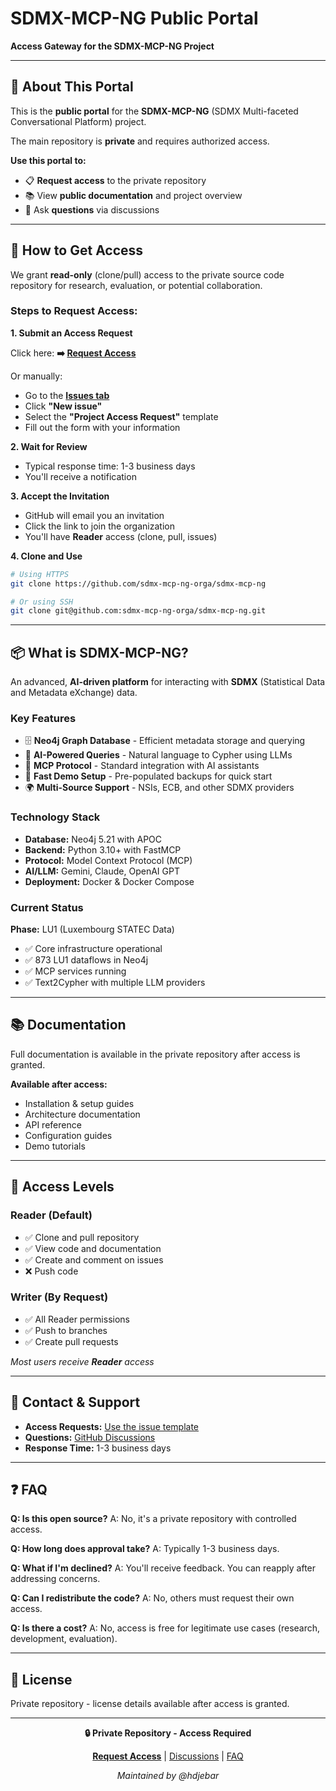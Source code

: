 # SDMX-MCP-NG Public Portal

**Access Gateway for the SDMX-MCP-NG Project**

---

## 🎯 About This Portal

This is the **public portal** for the **SDMX-MCP-NG** (SDMX Multi-faceted Conversational Platform) project.

The main repository is **private** and requires authorized access.

**Use this portal to:**
- 📋 **Request access** to the private repository
- 📚 View **public documentation** and project overview
- 💬 Ask **questions** via discussions

---

## 🔐 How to Get Access

We grant **read-only** (clone/pull) access to the private source code repository for research, evaluation, or potential collaboration.

### Steps to Request Access:

**1. Submit an Access Request**

Click here: **➡️ [Request Access](https://github.com/sdmx-mcp-ng-orga/sdmx-mcp-ng-public-portal/issues/new?template=access-request.md)**

Or manually:
- Go to the **[Issues tab](https://github.com/sdmx-mcp-ng-orga/sdmx-mcp-ng-public-portal/issues)**
- Click **"New issue"**
- Select the **"Project Access Request"** template
- Fill out the form with your information

**2. Wait for Review**
- Typical response time: 1-3 business days
- You'll receive a notification

**3. Accept the Invitation**
- GitHub will email you an invitation
- Click the link to join the organization
- You'll have **Reader** access (clone, pull, issues)

**4. Clone and Use**
```bash
# Using HTTPS
git clone https://github.com/sdmx-mcp-ng-orga/sdmx-mcp-ng

# Or using SSH
git clone git@github.com:sdmx-mcp-ng-orga/sdmx-mcp-ng.git
```

---

## 📦 What is SDMX-MCP-NG?

An advanced, **AI-driven platform** for interacting with **SDMX** (Statistical Data and Metadata eXchange) data.

### Key Features

- 🗄️ **Neo4j Graph Database** - Efficient metadata storage and querying
- 🤖 **AI-Powered Queries** - Natural language to Cypher using LLMs
- 🔌 **MCP Protocol** - Standard integration with AI assistants
- 🚀 **Fast Demo Setup** - Pre-populated backups for quick start
- 🌍 **Multi-Source Support** - NSIs, ECB, and other SDMX providers

### Technology Stack

- **Database:** Neo4j 5.21 with APOC
- **Backend:** Python 3.10+ with FastMCP
- **Protocol:** Model Context Protocol (MCP)
- **AI/LLM:** Gemini, Claude, OpenAI GPT
- **Deployment:** Docker & Docker Compose

### Current Status

**Phase:** LU1 (Luxembourg STATEC Data)
- ✅ Core infrastructure operational
- ✅ 873 LU1 dataflows in Neo4j
- ✅ MCP services running
- ✅ Text2Cypher with multiple LLM providers

---

## 📚 Documentation

Full documentation is available in the private repository after access is granted.

**Available after access:**
- Installation & setup guides
- Architecture documentation
- API reference
- Configuration guides
- Demo tutorials

---

## 🤝 Access Levels

### Reader (Default)
- ✅ Clone and pull repository
- ✅ View code and documentation
- ✅ Create and comment on issues
- ❌ Push code

### Writer (By Request)
- ✅ All Reader permissions
- ✅ Push to branches
- ✅ Create pull requests

*Most users receive **Reader** access*

---

## 💬 Contact & Support

- **Access Requests:** [Use the issue template](https://github.com/sdmx-mcp-ng-orga/sdmx-mcp-ng-public-portal/issues/new?template=access-request.md)
- **Questions:** [GitHub Discussions](https://github.com/sdmx-mcp-ng-orga/sdmx-mcp-ng-public-portal/discussions)
- **Response Time:** 1-3 business days

---

## ❓ FAQ

**Q: Is this open source?**
A: No, it's a private repository with controlled access.

**Q: How long does approval take?**
A: Typically 1-3 business days.

**Q: What if I'm declined?**
A: You'll receive feedback. You can reapply after addressing concerns.

**Q: Can I redistribute the code?**
A: No, others must request their own access.

**Q: Is there a cost?**
A: No, access is free for legitimate use cases (research, development, evaluation).

---

## 📜 License

Private repository - license details available after access is granted.

---

<div align="center">

**🔒 Private Repository - Access Required**

[**Request Access**](https://github.com/sdmx-mcp-ng-orga/sdmx-mcp-ng-public-portal/issues/new?template=access-request.md) | [Discussions](https://github.com/sdmx-mcp-ng-orga/sdmx-mcp-ng-public-portal/discussions) | [FAQ](#-faq)

*Maintained by @hdjebar*

</div>

